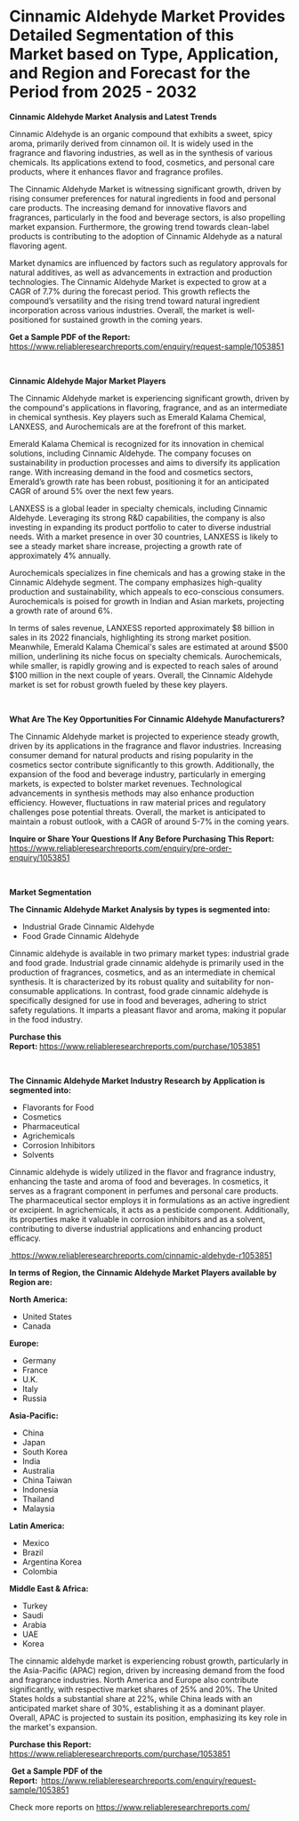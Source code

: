 <p><h1>Cinnamic Aldehyde Market Provides Detailed Segmentation of this Market based on Type, Application, and Region and Forecast for the Period from 2025 - 2032</h1></p><p><strong>Cinnamic Aldehyde Market Analysis and Latest Trends</strong></p>
<p><p>Cinnamic Aldehyde is an organic compound that exhibits a sweet, spicy aroma, primarily derived from cinnamon oil. It is widely used in the fragrance and flavoring industries, as well as in the synthesis of various chemicals. Its applications extend to food, cosmetics, and personal care products, where it enhances flavor and fragrance profiles. </p><p>The Cinnamic Aldehyde Market is witnessing significant growth, driven by rising consumer preferences for natural ingredients in food and personal care products. The increasing demand for innovative flavors and fragrances, particularly in the food and beverage sectors, is also propelling market expansion. Furthermore, the growing trend towards clean-label products is contributing to the adoption of Cinnamic Aldehyde as a natural flavoring agent.</p><p>Market dynamics are influenced by factors such as regulatory approvals for natural additives, as well as advancements in extraction and production technologies. The Cinnamic Aldehyde Market is expected to grow at a CAGR of 7.7% during the forecast period. This growth reflects the compound’s versatility and the rising trend toward natural ingredient incorporation across various industries. Overall, the market is well-positioned for sustained growth in the coming years.</p></p>
<p><strong>Get a Sample PDF of the Report:&nbsp;</strong> <a href="https://www.reliableresearchreports.com/enquiry/request-sample/1053851?utm_campaign=3093&utm_medium=2&utm_source=Github&utm_content=ia&utm_term=31032025&utm_id=cinnamic-aldehyde">https://www.reliableresearchreports.com/enquiry/request-sample/1053851</a></p>
<p>&nbsp;</p>
<p><strong>Cinnamic Aldehyde Major Market Players</strong></p>
<p><p>The Cinnamic Aldehyde market is experiencing significant growth, driven by the compound's applications in flavoring, fragrance, and as an intermediate in chemical synthesis. Key players such as Emerald Kalama Chemical, LANXESS, and Aurochemicals are at the forefront of this market.</p><p>Emerald Kalama Chemical is recognized for its innovation in chemical solutions, including Cinnamic Aldehyde. The company focuses on sustainability in production processes and aims to diversify its application range. With increasing demand in the food and cosmetics sectors, Emerald’s growth rate has been robust, positioning it for an anticipated CAGR of around 5% over the next few years.</p><p>LANXESS is a global leader in specialty chemicals, including Cinnamic Aldehyde. Leveraging its strong R&D capabilities, the company is also investing in expanding its product portfolio to cater to diverse industrial needs. With a market presence in over 30 countries, LANXESS is likely to see a steady market share increase, projecting a growth rate of approximately 4% annually.</p><p>Aurochemicals specializes in fine chemicals and has a growing stake in the Cinnamic Aldehyde segment. The company emphasizes high-quality production and sustainability, which appeals to eco-conscious consumers. Aurochemicals is poised for growth in Indian and Asian markets, projecting a growth rate of around 6%.</p><p>In terms of sales revenue, LANXESS reported approximately $8 billion in sales in its 2022 financials, highlighting its strong market position. Meanwhile, Emerald Kalama Chemical's sales are estimated at around $500 million, underlining its niche focus on specialty chemicals. Aurochemicals, while smaller, is rapidly growing and is expected to reach sales of around $100 million in the next couple of years. Overall, the Cinnamic Aldehyde market is set for robust growth fueled by these key players.</p></p>
<p>&nbsp;</p>
<p><strong>What Are The Key Opportunities For Cinnamic Aldehyde Manufacturers?</strong></p>
<p><p>The Cinnamic Aldehyde market is projected to experience steady growth, driven by its applications in the fragrance and flavor industries. Increasing consumer demand for natural products and rising popularity in the cosmetics sector contribute significantly to this growth. Additionally, the expansion of the food and beverage industry, particularly in emerging markets, is expected to bolster market revenues. Technological advancements in synthesis methods may also enhance production efficiency. However, fluctuations in raw material prices and regulatory challenges pose potential threats. Overall, the market is anticipated to maintain a robust outlook, with a CAGR of around 5-7% in the coming years.</p></p>
<p><strong>Inquire or Share Your Questions If Any Before Purchasing This Report:</strong> <a href="https://www.reliableresearchreports.com/enquiry/pre-order-enquiry/1053851?utm_campaign=3093&utm_medium=2&utm_source=Github&utm_content=ia&utm_term=31032025&utm_id=cinnamic-aldehyde">https://www.reliableresearchreports.com/enquiry/pre-order-enquiry/1053851</a></p>
<p>&nbsp;</p>
<p><strong>Market Segmentation</strong></p>
<p><strong>The Cinnamic Aldehyde Market Analysis by types is segmented into:</strong></p>
<p><ul><li>Industrial Grade Cinnamic Aldehyde</li><li>Food Grade Cinnamic Aldehyde</li></ul></p>
<p><p>Cinnamic aldehyde is available in two primary market types: industrial grade and food grade. Industrial grade cinnamic aldehyde is primarily used in the production of fragrances, cosmetics, and as an intermediate in chemical synthesis. It is characterized by its robust quality and suitability for non-consumable applications. In contrast, food grade cinnamic aldehyde is specifically designed for use in food and beverages, adhering to strict safety regulations. It imparts a pleasant flavor and aroma, making it popular in the food industry.</p></p>
<p><strong>Purchase this Report:&nbsp;</strong><a href="https://www.reliableresearchreports.com/purchase/1053851?utm_campaign=3093&utm_medium=2&utm_source=Github&utm_content=ia&utm_term=31032025&utm_id=cinnamic-aldehyde">https://www.reliableresearchreports.com/purchase/1053851</a></p>
<p>&nbsp;</p>
<p><strong>The Cinnamic Aldehyde Market Industry Research by Application is segmented into:</strong></p>
<p><ul><li>Flavorants for Food</li><li>Cosmetics</li><li>Pharmaceutical</li><li>Agrichemicals</li><li>Corrosion Inhibitors</li><li>Solvents</li></ul></p>
<p><p>Cinnamic aldehyde is widely utilized in the flavor and fragrance industry, enhancing the taste and aroma of food and beverages. In cosmetics, it serves as a fragrant component in perfumes and personal care products. The pharmaceutical sector employs it in formulations as an active ingredient or excipient. In agrichemicals, it acts as a pesticide component. Additionally, its properties make it valuable in corrosion inhibitors and as a solvent, contributing to diverse industrial applications and enhancing product efficacy.</p></p>
<p><a href="https://www.reliableresearchreports.com/cinnamic-aldehyde-r1053851?utm_campaign=3093&utm_medium=2&utm_source=Github&utm_content=ia&utm_term=31032025&utm_id=cinnamic-aldehyde">&nbsp;https://www.reliableresearchreports.com/cinnamic-aldehyde-r1053851</a></p>
<p><strong>In terms of Region, the Cinnamic Aldehyde Market Players available by Region are:</strong></p>
<p>
    <p> <strong> North America: </strong>
        <ul>
            <li>United States</li>
            <li>Canada</li>
        </ul>
        </p> 
    <p> <strong> Europe: </strong>
        <ul>
            <li>Germany</li>
            <li>France</li>
            <li>U.K.</li>
            <li>Italy</li>
            <li>Russia</li>
        </ul>
        </p> 
    <p> <strong> Asia-Pacific: </strong>
        <ul>
            <li>China</li>
            <li>Japan</li>
            <li>South Korea</li>
            <li>India</li>
            <li>Australia</li>
            <li>China Taiwan</li>
            <li>Indonesia</li>
            <li>Thailand</li>
            <li>Malaysia</li>
        </ul>
        </p> 
    <p> <strong> Latin America: </strong>
        <ul>
            <li>Mexico</li>
            <li>Brazil</li>
            <li>Argentina Korea</li>
            <li>Colombia</li>
        </ul>
        </p> 
    <p> <strong> Middle East & Africa: </strong>
        <ul>
            <li>Turkey</li>
            <li>Saudi</li>
            <li>Arabia</li>
            <li>UAE</li>
            <li>Korea</li>
        </ul>
    </p>
    </p>
<p><p>The cinnamic aldehyde market is experiencing robust growth, particularly in the Asia-Pacific (APAC) region, driven by increasing demand from the food and fragrance industries. North America and Europe also contribute significantly, with respective market shares of 25% and 20%. The United States holds a substantial share at 22%, while China leads with an anticipated market share of 30%, establishing it as a dominant player. Overall, APAC is projected to sustain its position, emphasizing its key role in the market's expansion.</p></p>
<p><strong>Purchase this Report: </strong><a href="https://www.reliableresearchreports.com/purchase/1053851?utm_campaign=3093&utm_medium=2&utm_source=Github&utm_content=ia&utm_term=31032025&utm_id=cinnamic-aldehyde">https://www.reliableresearchreports.com/purchase/1053851</a></p>
<p>&nbsp;<strong>Get a Sample PDF of the Report:&nbsp;&nbsp;</strong><a href="https://www.reliableresearchreports.com/enquiry/request-sample/1053851?utm_campaign=3093&utm_medium=2&utm_source=Github&utm_content=ia&utm_term=31032025&utm_id=cinnamic-aldehyde">https://www.reliableresearchreports.com/enquiry/request-sample/1053851</a></p>
<p><strong></strong></p>
<p>Check more reports on <a href="https://www.reliableresearchreports.com/?utm_campaign=3093&utm_medium=2&utm_source=Github&utm_content=ia&utm_term=31032025&utm_id=cinnamic-aldehyde">https://www.reliableresearchreports.com/</a></p>